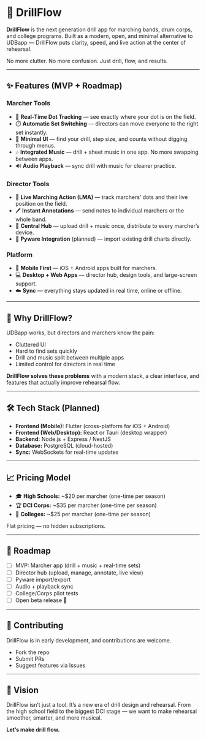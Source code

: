 # 🎺 DrillFlow

**DrillFlow** is the next generation drill app for marching bands, drum corps, and college programs.
Built as a modern, open, and minimal alternative to UDBapp — DrillFlow puts clarity, speed, and live action at the center of rehearsal.

No more clutter. No more confusion. Just drill, flow, and results.

---

## ✨ Features (MVP + Roadmap)

### Marcher Tools
- 📍 **Real-Time Dot Tracking** — see exactly where your dot is on the field.
- ⏱️ **Automatic Set Switching** — directors can move everyone to the right set instantly.
- 📝 **Minimal UI** — find your drill, step size, and counts without digging through menus.
- 🎶 **Integrated Music** — drill + sheet music in one app. No more swapping between apps.
- 🔊 **Audio Playback** — sync drill with music for cleaner practice.

### Director Tools
- 👀 **Live Marching Action (LMA)** — track marchers’ dots and their live position on the field.
- 🖊️ **Instant Annotations** — send notes to individual marchers or the whole band.
- 📂 **Central Hub** — upload drill + music once, distribute to every marcher’s device.
- 🔄 **Pyware Integration** (planned) — import existing drill charts directly.

### Platform
- 📱 **Mobile First** — iOS + Android apps built for marchers.
- 💻 **Desktop + Web Apps** — director hub, design tools, and large-screen support.
- ☁️ **Sync** — everything stays updated in real time, online or offline.

---

## 🚀 Why DrillFlow?
UDBapp works, but directors and marchers know the pain:
- Cluttered UI
- Hard to find sets quickly
- Drill and music split between multiple apps
- Limited control for directors in real time

**DrillFlow solves these problems** with a modern stack, a clear interface, and features that actually improve rehearsal flow.

---

## 🛠️ Tech Stack (Planned)
- **Frontend (Mobile):** Flutter (cross-platform for iOS + Android)
- **Frontend (Web/Desktop):** React or Tauri (desktop wrapper)
- **Backend:** Node.js + Express / NestJS
- **Database:** PostgreSQL (cloud-hosted)
- **Sync:** WebSockets for real-time updates

---

## 📈 Pricing Model
- 🎓 **High Schools:** ~$20 per marcher (one-time per season)
- 🏆 **DCI Corps:** ~$35 per marcher (one-time per season)
- 🎺 **Colleges:** ~$25 per marcher (one-time per season)

Flat pricing — no hidden subscriptions.

---

## 📅 Roadmap
- [ ] MVP: Marcher app (drill + music + real-time sets)
- [ ] Director hub (upload, manage, annotate, live view)
- [ ] Pyware import/export
- [ ] Audio + playback sync
- [ ] College/Corps pilot tests
- [ ] Open beta release 🎉

---

## 🤝 Contributing
DrillFlow is in early development, and contributions are welcome.
- Fork the repo
- Submit PRs
- Suggest features via Issues

---

## 📣 Vision
DrillFlow isn’t just a tool. It’s a new era of drill design and rehearsal.
From the high school field to the biggest DCI stage — we want to make rehearsal smoother, smarter, and more musical.

**Let’s make drill flow.**
